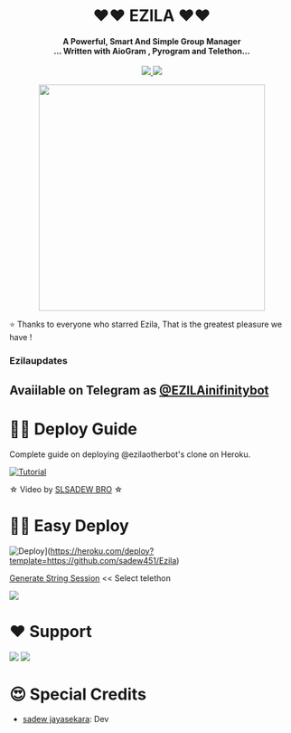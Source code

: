 <h1 align="center"><b> ❤️❤️  EZILA  ❤️❤️</b></h1>

<h4 align="center">A Powerful, Smart And Simple Group Manager <br> ... Written with AioGram , Pyrogram and Telethon...</h4>
<p align='center'>
  <a href="https://www.python.org/" alt="made-with-python"> <img src="https://img.shields.io/badge/Made%20with-Python-1f425f.svg?style=flat-square&logo=python&color=blue" /> </a>
  <a href="https://github.com/sadew451/graphs/commit-activity" alt="Maintenance"> <img src="https://img.shields.io/badge/Maintained%3F-yes-green.svg?style=flat-square" /> </a>
</p>

<p align="center"><a href="https://t.me/Ezila_Updates"><img src="https://telegra.ph/file/7bb512fd4c29eb943a13a.jpg" width="400"></a></p>
<p align="center">
  

 ⭐️ Thanks to everyone who starred Ezila, That is the greatest pleasure we have !

### Ezilaupdates
## Avaiilable on Telegram as [@EZILAinifinitybot](https://t.me/EZILAinifinitybot)

# 🧙‍♀️ Deploy Guide
Complete guide on deploying @ezilaotherbot's clone on Heroku.

[![Tutorial](https://yt-embed.herokuapp.com/embed?v=9vYgMk2k-dQ)](https://youtu.be/9vYgMk2k-dQ)

☆ Video by [SLSADEW BRO](https://www.youtube.com/channel/UCdSBUUQ1v0_IIElBR_1B72w) ☆

# 🏃‍♂️ Easy Deploy 
![Deploy](https://www.herokucdn.com/deploy/button.svg)](https://heroku.com/deploy?template=https://github.com/sadew451/Ezila)

[Generate String Session](https://replit.com/@SpEcHiDe/GenerateStringSession)  << Select telethon

<a href="https://www.youtube.com/9vYgMk2k-dQ"><img src="https://img.shields.io/badge/How%20To-Deploy-red.svg?logo=Youtube"></a>

# ❤️ Support
<a href="https://t.me/Ezila_Support"><img src="https://img.shields.io/badge/Join-Telegram%20Channel-red.svg?logo=Telegram"></a>
<a href="https://t.me/Ezila_Updates"><img src="https://img.shields.io/badge/Join-Telegram%20Group-blue.svg?logo=telegram"></a>

# 😍 Special Credits

  - [sadew jayasekara](https://github.com/sadew451): Dev

